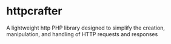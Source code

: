 # httpcrafter
A lightweight http PHP library designed to simplify the creation, manipulation, and handling of HTTP requests and responses
